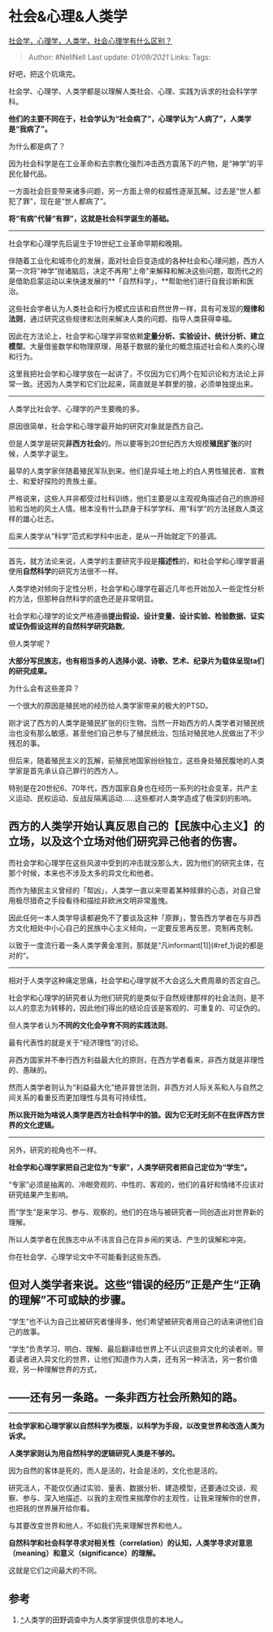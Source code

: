 # 社会&心理&人类学
[社会学，心理学，人类学，社会心理学有什么区别？](https://www.zhihu.com/question/314730723/answer/672527801)

> Author: #NellNell 
> Last update: *01/09/2021* 
> Links:
> Tags: 

好吧，把这个坑填完。

社会学、心理学、人类学都是以理解人类社会、心理、实践为诉求的社会科学学科。

**他们的主要不同在于，社会学认为“社会病了”，心理学认为“人病了”，人类学是“我病了”。**

为什么都是病了？

因为社会科学是在工业革命和去宗教化强烈冲击西方震荡下的产物，是“神学”的平民化替代品。

一方面社会巨变带来诸多问题，另一方面上帝的权威性逐渐瓦解。过去是“世人都犯了罪”，现在是“世人都病了”。

**将“有病”代替“有罪”，这就是社会科学诞生的基础。**

---

社会学和心理学先后诞生于19世纪工业革命早期和晚期。

伴随着工业化和城市化的发展，面对社会巨变造成的各种社会和心理问题，西方人第一次将“神学”抛诸脑后，决定不再用“上帝”来解释和解决这些问题，取而代之的是借助启蒙运动以来快速发展的**「自然科学」，**帮助他们进行自我诊断和医治。

这些社会学者认为人类社会和行为模式应该和自然世界一样，具有可发现的**规律和法则**，通过研究这些规律和法则来解决人类的问题、指导人类获得幸福。

因此在方法论上，社会学和心理学非常依赖**定量分析、实验设计、统计分析、建立模型**。大量借鉴数学和物理原理，用基于数据的量化的概念描述社会和人类的心理和行为。

这里我把社会学和心理学放在一起讲了，不仅因为它们两个在知识论和方法论上非常一致。还因为人类学和它们比起来，简直就是羊群里的狼，必须单独提出来。

---

人类学比社会学、心理学的产生要晚的多。

原因很简单，社会学和心理学最开始的研究对象就是西方自己。

但是人类学是研究**非西方社会**的。所以要等到20世纪西方大规模**殖民扩张**的时候，人类学才诞生。

最早的人类学家伴随着殖民军队到来。他们是异域土地上的白人男性殖民者、宣教士、和爱好探险的贵族土豪。

严格说来，这些人并非都受过社科训练，他们主要是以主观视角描述自己的旅游经验和当地的风土人情。根本没有什么跻身于科学学科、用“科学”的方法拯救人类这样的雄心壮志。

后来人类学从“科学”范式和学科中出走，是从一开始就定下的基调。

---

首先，就方法论来说，人类学的主要研究手段是**描述性**的，和社会学和心理学普遍使用**自然科学**的研究方法很不一样。

人类学绝对倾向于定性分析，社会学和心理学在最近几年也开始加入一些定性分析的方法，但那种自然科学的底色还是非常明显。

社会学和心理学的论文严格遵循**提出假设、设计变量、设计实验、检验数据、证实或证伪假设这样的自然科学研究路数**。

但人类学呢？

**大部分写民族志，也有相当多的人选择小说、诗歌、艺术、纪录片为载体呈现ta们的研究成果。**

为什么会有这些差异？

一个很大的原因是殖民地的经历给人类学家带来的极大的PTSD。

刚才说了西方的人类学是殖民扩张的衍生物。当然一开始西方的人类学者对殖民统治也没有那么敏感，甚至他们自己参与了殖民统治，包括对殖民地人民做出了不少残忍的事。

但后来，随着殖民主义的瓦解，前殖民地国家纷纷独立，这些身处殖民腹地的人类学家是首先承认自己罪行的西方人。

特别是在20世纪6、70年代，西方国家自身也在经历一系列的社会变革，共产主义运动、民权运动、反战反隔离运动……这些都对人类学造成了极深刻的影响。

## **西方的人类学开始认真反思自己的【民族中心主义】的立场，以及这个立场对他们研究异己他者的伤害。**

而社会学和心理学在这些风波中受到的冲击就没那么大，因为他们的研究主体，在那个时候，本来也不涉及太多的异文化和他者。

而作为殖民主义曾经的「帮凶」，人类学一直以来带着某种赎罪的心态，对自己曾用极尽猎奇之手段看待和描绘非欧洲文明非常羞愧。

因此任何一本人类学导读都避免不了要谈及这种「原罪」，警告西方学者在与非西方文化相处中小心自己的民族中心主义倾向，一定要反思再反思，克制再克制。

以致于一度流行着一条人类学黄金准则，那就是“凡informant[1]](#ref_1)说的都是对的“。

---

相对于人类学这种痛定思痛，社会学和心理学就不大会这么大费周章的否定自己。

社会学和心理学的研究者认为他们研究的是类似于自然规律那样的社会法则，是不以人的意志为转移的，因此他们得出的结论应该是客观的、可重复的、可证伪的。

但人类学者认为**不同的文化会孕育不同的实践法则**。

最有代表性的就是关于“经济理性”的讨论。

非西方国家并不奉行西方利益最大化的原则，在西方学者看来，非西方就是非理性的、愚昧的。

然而人类学者则认为“利益最大化”绝非普世法则，非西方对人际关系和人与自然之间关系的看重反而更加理性与具有可持续性。

**所以我开始为啥说人类学是西方社会科学中的狼。因为它无时无刻不在批评西方世界的文化逻辑。**

---

另外，研究的视角也不一样。

**社会学和心理学家把自己定位为“专家”，人类学研究者把自己定位为“学生”。**

“专家”必须是抽离的、冷眼旁观的、中性的、客观的，他们的喜好和情绪不应该对研究结果产生影响。

而“学生”是来学习、参与、观察的。他们的在场与被研究者一同创造出对世界新的理解。

所以人类学者在民族志中从不讳言自己在异乡闹的笑话、产生的误解和冲突。

你在社会学、心理学论文中不可能看到这些东西。

## 但对人类学者来说。这些“错误的经历”正是产生“正确的理解”不可或缺的步骤。

“学生”也不认为自己比被研究者懂得多，他们希望被研究者用自己的话来讲他们自己的故事。

“学生”负责学习、明白、理解、最后翻译给世界上不认识这些异文化的读者听。带着读者进入异文化的世界，让他们知道作为人类，还有另一种活法，另一套价值观，另一种理解世界的方式，

## ——还有另一条路。一条非西方社会所熟知的路。

---

**社会学家和心理学家以自然科学为模版，以科学为手段，以改变世界和改造人类为诉求。**

**人类学家则认为用自然科学的逻辑研究人类是不够的。**

因为自然的客体是死的，而人是活的，社会是活的，文化也是活的。

研究活人，不能仅仅通过实验、量表、数据分析、建造模型，还要通过交谈、观察、参与、深入地描述、以我的主观性来揣摩你的主观性，让我来理解你的世界，也把我的世界展开给你看。

与其要改变世界和他人，不如我们先来理解世界和他人。

**自然科学和社会科学寻求对相关性（correlation）的认知，人类学寻求对意思（meaning）和意义（significance）的理解。**

这就是它们之间最大的不同。

## 参考

1.  [^](#ref_1_0)人类学的田野调查中为人类学家提供信息的本地人。

